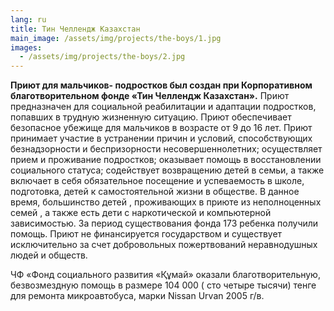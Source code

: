 ```yaml
---
lang: ru
title: Тин Челлендж Казахстан
main_image: /assets/img/projects/the-boys/1.jpg
images:
  - /assets/img/projects/the-boys/2.jpg
---
```

**Приют для мальчиков- подростков был создан при Корпоративном благотворительном фонде «Тин Челлендж Казахстан».** Приют предназначен для социальной реабилитации и адаптации подростков, попавших в трудную жизненную ситуацию. Приют обеспечивает безопасное убежище для мальчиков в возрасте от 9 до 16 лет. Приют принимает участие в устранении причин и условий, способствующих безнадзорности и беспризорности несовершеннолетних; осуществляет прием и проживание подростков; оказывает помощь в восстановлении социального статуса;  содействует возвращению детей в семьи, а также включает в себя обязательное посещение и успеваемость в школе, подготовка, детей к самостоятельной жизни в обществе. В данное время, большинство детей , проживающих в приюте из неполноценных семей , а также есть дети с наркотической и компьютерной зависимостью. За период существования фонда 173 ребенка получили помощь. Приют не финансируется государством и существует исключительно за счет добровольных пожертвований неравнодушных людей и обществ. 


ЧФ «Фонд социального развития «Құмай» оказали благотворительную, безвозмездную помощь в размере 104 000 ( сто четыре тысячи) тенге для ремонта микроавтобуса, марки Nissan Urvan 2005 г/в. 
